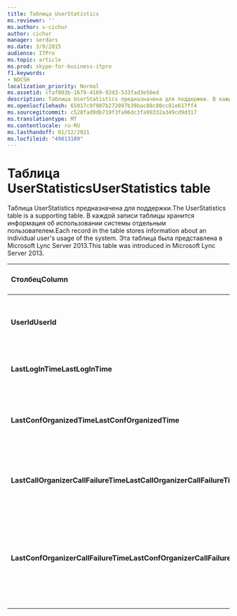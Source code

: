 ```yaml
---
title: Таблица UserStatistics
ms.reviewer: ''
ms.author: v-cichur
author: cichur
manager: serdars
ms.date: 3/9/2015
audience: ITPro
ms.topic: article
ms.prod: skype-for-business-itpro
f1.keywords:
- NOCSH
localization_priority: Normal
ms.assetid: cfaf803b-1679-4169-92d3-533fad3e56ed
description: Таблица UserStatistics предназначена для поддержки. В каждой записи таблицы хранится информация об использовании системы отдельным пользователем. Эта таблица была представлена в Microsoft Lync Server 2013.
ms.openlocfilehash: 65017c9f807b272097b39bac88c80cc81e617ff4
ms.sourcegitcommit: c528fad9db719f3fa96dc3fa99332a349cd9d317
ms.translationtype: MT
ms.contentlocale: ru-RU
ms.lasthandoff: 01/12/2021
ms.locfileid: "49813109"
---
```

# <a name="userstatistics-table"></a><span data-ttu-id="1f0ab-105">Таблица UserStatistics</span><span class="sxs-lookup"><span data-stu-id="1f0ab-105">UserStatistics table</span></span>
 
<span data-ttu-id="1f0ab-106">Таблица UserStatistics предназначена для поддержки.</span><span class="sxs-lookup"><span data-stu-id="1f0ab-106">The UserStatistics table is a supporting table.</span></span> <span data-ttu-id="1f0ab-107">В каждой записи таблицы хранится информация об использовании системы отдельным пользователем.</span><span class="sxs-lookup"><span data-stu-id="1f0ab-107">Each record in the table stores information about an individual user's usage of the system.</span></span> <span data-ttu-id="1f0ab-108">Эта таблица была представлена в Microsoft Lync Server 2013.</span><span class="sxs-lookup"><span data-stu-id="1f0ab-108">This table was introduced in Microsoft Lync Server 2013.</span></span>
  
|<span data-ttu-id="1f0ab-109">**Столбец**</span><span class="sxs-lookup"><span data-stu-id="1f0ab-109">**Column**</span></span>|<span data-ttu-id="1f0ab-110">**Тип данных**</span><span class="sxs-lookup"><span data-stu-id="1f0ab-110">**Data Type**</span></span>|<span data-ttu-id="1f0ab-111">**Ключ/индекс**</span><span class="sxs-lookup"><span data-stu-id="1f0ab-111">**Key/Index**</span></span>|<span data-ttu-id="1f0ab-112">**Details**</span><span class="sxs-lookup"><span data-stu-id="1f0ab-112">**Details**</span></span>|
|:-----|:-----|:-----|:-----|
|<span data-ttu-id="1f0ab-113">**UserId**</span><span class="sxs-lookup"><span data-stu-id="1f0ab-113">**UserId**</span></span> <br/> |<span data-ttu-id="1f0ab-114">int</span><span class="sxs-lookup"><span data-stu-id="1f0ab-114">int</span></span>  <br/> |<span data-ttu-id="1f0ab-115">Primary</span><span class="sxs-lookup"><span data-stu-id="1f0ab-115">Primary</span></span>  <br/> |<span data-ttu-id="1f0ab-116">Уникальный номер, идентифицирующий данного пользователя.</span><span class="sxs-lookup"><span data-stu-id="1f0ab-116">Unique number identifying this user.</span></span>  <br/> |
|<span data-ttu-id="1f0ab-117">**LastLogInTime**</span><span class="sxs-lookup"><span data-stu-id="1f0ab-117">**LastLogInTime**</span></span> <br/> |<span data-ttu-id="1f0ab-118">datetime</span><span class="sxs-lookup"><span data-stu-id="1f0ab-118">datetime</span></span>  <br/> ||<span data-ttu-id="1f0ab-119">Время последнего входа пользователя в систему.</span><span class="sxs-lookup"><span data-stu-id="1f0ab-119">Last time the user logged in.</span></span>  <br/> |
|<span data-ttu-id="1f0ab-120">**LastConfOrganizedTime**</span><span class="sxs-lookup"><span data-stu-id="1f0ab-120">**LastConfOrganizedTime**</span></span> <br/> |<span data-ttu-id="1f0ab-121">datetime</span><span class="sxs-lookup"><span data-stu-id="1f0ab-121">datetime</span></span>  <br/> ||<span data-ttu-id="1f0ab-122">Время последней конференции, организованной пользователем.</span><span class="sxs-lookup"><span data-stu-id="1f0ab-122">Last time the user organized a conference.</span></span>  <br/> |
|<span data-ttu-id="1f0ab-123">**LastCallOrganizerCallFailureTime**</span><span class="sxs-lookup"><span data-stu-id="1f0ab-123">**LastCallOrganizerCallFailureTime**</span></span> <br/> |<span data-ttu-id="1f0ab-124">datetime</span><span class="sxs-lookup"><span data-stu-id="1f0ab-124">datetime</span></span>  <br/> ||<span data-ttu-id="1f0ab-125">Время последнего сбоя вызова пользователя.</span><span class="sxs-lookup"><span data-stu-id="1f0ab-125">Last time the user experienced a call failure.</span></span>  <br/> |
|<span data-ttu-id="1f0ab-126">**LastConfOrganizerCallFailureTime**</span><span class="sxs-lookup"><span data-stu-id="1f0ab-126">**LastConfOrganizerCallFailureTime**</span></span> <br/> |<span data-ttu-id="1f0ab-127">datetime</span><span class="sxs-lookup"><span data-stu-id="1f0ab-127">datetime</span></span>  <br/> ||<span data-ttu-id="1f0ab-128">Время последнего сбоя вызова, когда организатором конференции был данный пользователь.</span><span class="sxs-lookup"><span data-stu-id="1f0ab-128">Last time the user experienced a call failure as a conference organizer.</span></span>  <br/> |
   

